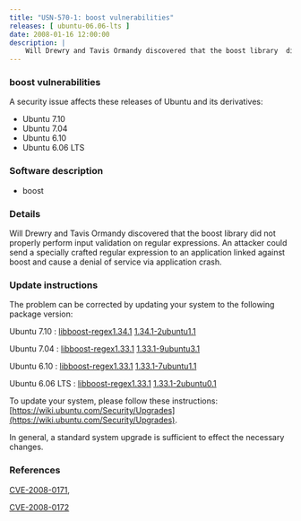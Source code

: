 ```yaml
---
title: "USN-570-1: boost vulnerabilities"
releases: [ ubuntu-06.06-lts ]
date: 2008-01-16 12:00:00
description: |
    Will Drewry and Tavis Ormandy discovered that the boost library  did not properly perform input validation on regular expressions. An attacker could send a specially crafted regular expression to an application linked against boost and cause a denial of service via application crash. 
--- 
```

 
### boost vulnerabilities

A security issue affects these releases of Ubuntu and its derivatives:

* Ubuntu 7.10
* Ubuntu 7.04
* Ubuntu 6.10
* Ubuntu 6.06 LTS

### Software description

* boost 

### Details

Will Drewry and Tavis Ormandy discovered that the boost library did not properly perform input validation on regular expressions. An attacker could send a specially crafted regular expression to an application linked against boost and cause a denial of service via application crash. 

### Update instructions

The problem can be corrected by updating your system to the following package version:

Ubuntu 7.10
 : [libboost-regex1.34.1](https://launchpad.net/ubuntu/+source/boost) <span> [1.34.1-2ubuntu1.1](https://launchpad.net/ubuntu/+source/boost/1.34.1-2ubuntu1.1) </span> 

Ubuntu 7.04
 : [libboost-regex1.33.1](https://launchpad.net/ubuntu/+source/boost) <span> [1.33.1-9ubuntu3.1](https://launchpad.net/ubuntu/+source/boost/1.33.1-9ubuntu3.1) </span> 

Ubuntu 6.10
 : [libboost-regex1.33.1](https://launchpad.net/ubuntu/+source/boost) <span> [1.33.1-7ubuntu1.1](https://launchpad.net/ubuntu/+source/boost/1.33.1-7ubuntu1.1) </span> 

Ubuntu 6.06 LTS
 : [libboost-regex1.33.1](https://launchpad.net/ubuntu/+source/boost) <span> [1.33.1-2ubuntu0.1](https://launchpad.net/ubuntu/+source/boost/1.33.1-2ubuntu0.1) </span> 

To update your system, please follow these instructions: [https://wiki.ubuntu.com/Security/Upgrades](https://wiki.ubuntu.com/Security/Upgrades).

In general, a standard system upgrade is sufficient to effect the necessary changes. 

### References

 [CVE-2008-0171](http://people.ubuntu.com/~ubuntu-security/cve/CVE-2008-0171), 

 [CVE-2008-0172](http://people.ubuntu.com/~ubuntu-security/cve/CVE-2008-0172)
 
